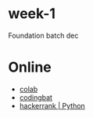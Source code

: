 # week-1
Foundation batch dec
# Online
- [colab](https://colab.research.google.com/)
- [codingbat](https://codingbat.com/python)
- [hackerrank | Python](https://www.hackerrank.com/domains/python)
